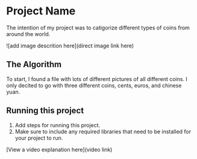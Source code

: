 # Project Name

The intention of my project was to catigorize different types of coins from around the world.

![add image descrition here](direct image link here)

## The Algorithm

To start, I found a file with lots of different pictures of all different coins. I only decited to go with three different coins, cents, euros, and chinese yuan.

## Running this project

1. Add steps for running this project.
2. Make sure to include any required libraries that need to be installed for your project to run.

[View a video explanation here](video link)
